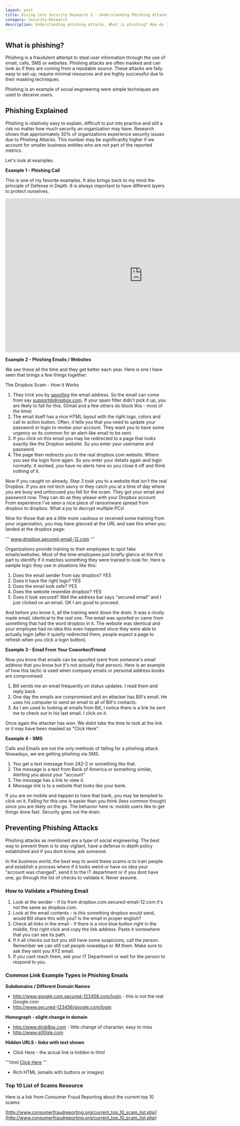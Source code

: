 ```yaml
---
layout: post
title: Diving into Security Research 5 - Understanding Phishing Attacks
category: Security-Research
description: Understanding phishing attacks. What is phishing? How do these attacks occur? Preventing phishing attacks.
---
```


## What is phishing?
Phishing is a fraudulent attempt to steal user information through the use of email, calls, SMS or websites. Phishing attacks are often masked and can look as if they are coming from a reputable source. These attacks are faily easy to set-up, require minimal resources and are highly successful due to their masking techniques.

Phishing is an example of social engineering were simple techniques are used to deceive users.

## Phishing Explained
Phishing is relatively easy to explain, difficult to put into practice and still a risk no matter how much security an organization may have. Research shows that approximately 30% of organizations experience security issues due to Phishing Attacks. This number may be significantly higher if we account for smaller business entities who are not part of the reported metrics. 

Let's look at examples.

<strong>Example 1 - Phishing Call</strong>

This is one of my favorite examples. It also brings back to my mind the principle of Defense in Depth. It is always important to have different layers to protect ourselves. 

<iframe width="853" height="480" src="https://www.youtube.com/embed/HrCy050uaEU" frameborder="0" allowfullscreen></iframe>

<strong>Example 2 - Phishing Emails / Websites</strong>

We see these all the time and they get better each year. Here is one I have seen that brings a few things together:

The Dropbox Scam - How it Works
1. They trick you by [spoofing](https://en.wikipedia.org/wiki/Email_spoofing) the email address. So the email can come from say support@dropbox.com. If your spam filter didn't pick it up, you are likely to fall for this. (Gmail and a few others do block this - most of the time)
2. The email itself has a nice HTML layout with the right logo, colors and call to action button. Often, it tells you that you need to update your password or login to review your account. They want you to have some urgency so its common for an alert-like email to be sent.
3. If you click on this email you may be redirected to a page that looks exactly like the Dropbox website. So you enter your username and password.
4. The page then redirects you to the real dropbox.com website. Where you see the login form again. So you enter your details again and login normally. It worked, you have no alerts here so you close it off and think nothing of it.

Now if you caught on already, *Step 3* took you to a website that isn't the real Dropbox. If you are not tech savvy or they catch you at a time of day where you are busy and unfocused you fell for the scam. They got your email and password now. They can do as they please with your Dropbox account. From experience I've seen a nice piece of ransomware spread from dropbox to dropbox. What a joy to decrypt multiple PCs!

Now for those that are a little more cautious or received some training from your organization, you may have glanced at the URL and saw this when you landed at the dropbox page:

'''
www.dropbox.secured-email-12.com
'''

Organizations provide training to their employees to spot fake emails/websites. Most of the time employees just briefly glance at the first part to identify if it matches something they were trained to look for. Here is sample logic they use in situations like this:

1. Does the email sender from say dropbox? YES
2. Does it have the right logo?  YES
3. Does the email look safe? YES 
4. Does the website resemble dropbox? YES
5. Does it look secured? Well the address bar says "secured email" and I just clicked on an email. OK I am good to proceed.

And before you know it, all the training went down the drain. It was a nicely made email, identical to the real one. The email was spoofed or came from something that had the word dropbox in it. The website was identical and your employee had no idea this even happened since they were able to actually login (after it quietly redirected them, people expect a page to refresh when you click a login button).

<strong>Example 3 - Email From Your Coworker/Friend</strong>

Now you know that emails can be spoofed (sent from someone's email address that you know but it's not actually that person). Here is an example of how this tactic is used when company emails or personal address books are compromised.

1. Bill sends me an email frequently on status updates. I read them and reply back.
2. One day the emails are compromised and an attacker has Bill's email. He uses his computer to send an email to all of Bill's contacts.
3. As I am used to looking at emails from Bill, I notice there is a link he sent me to check out in his last email. I click on it.

Once again the attacker has won. We didnt take the time to look at the link or it may have been masked as "Click Here".

<strong>Example 4 - SMS</strong>

Calls and Emails are not the only methods of falling for a phishing attack. Nowadays, we are getting phishing via SMS. 

1. You get a text message from 242-2 or something like that.
2. The message is a text from Bank of America or something similar, Alerting you about your "account"
3. The message has a link to view it.
4. Message link is to a website that looks like your bank. 

If you are on mobile and happen to have that bank, you may be tempted to click on it. Falling for this one is easier than you think (less common though) since you are likely on the go. The behavior here is: mobile users like to get things done fast. Security goes out the drain. 


## Preventing Phishing Attacks

Phishing attacks as mentioned are a type of social engineering. The best way to prevent them is to stay vigilant, have a defense in depth policy established and if you dont know, ask someone.

In the business world, the best way to avoid these scams is to train people and establish a process where if it looks weird or have no idea your "account was changed", send it to the IT department or if you dont have one, go through the list of checks to validate it. Never assume.

### How to Validate a Phishing Email

1. Look at the sender - if its from dropbox.com.secured-email-12.com it's not the same as dropbox.com.
2. Look at the email contents - is this something dropbox would send, would Bill share this with you? Is the email in proper english? 
3. Check all links in the email - if there is a nice blue button right in the middle, first right click and copy the link address. Paste it somewhere that you can see its path. 
4. If it all checks out but you still have some suspicions, call the person. Remember we can still call people nowadays or IM them. Make sure to ask they sent you XYZ email.
5. If you cant reach them, ask your IT Department or wait for the person to respond to you.

### Common Link Example Types in Phishing Emails

<strong>Subdomains / Different Domain Names</strong>

- http://www.google.com.secured-123456.com/login - this is not the real Google.com
- http://www.secured-123456/google.com/login

<strong>Homograph - slight change in domain</strong>
- http://www.drob8ox.com - little change of character, easy to miss
- http://www.g00gle.com

<strong>Hidden URLS - links with text shown</strong>
- Click Here - the actual link is hidden in html

'''html
<a href="http://www.google.com.badDomain.com">Click Here</a>
'''

- Rich HTML (emails with buttons or images)

### Top 10 List of Scams Resource

Here is a lisk from Consumer Fraud Reporting about the current top 10 scams:

[http://www.consumerfraudreporting.org/current_top_10_scam_list.php](http://www.consumerfraudreporting.org/current_top_10_scam_list.php)





